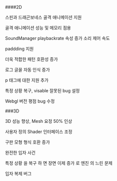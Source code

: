 ####2D

스핀과 드래곤보네스 골격 애니메이션 지원

골격 애니메이션 성능 및 메모리 점용

SoundManager playbackrate 속성 증가 소리 제어 속도

paddding 지원

더욱 적합한 패턴 호환성 증가

로그 글꼴 자동 인식 증가

p 태그에 대한 지원 추가

특정 상황 복구, visable 잘못된 bug 설정

Webgl 버전 평점 bug 수정

###3D

3D 성능 향상, Mesh 요정 50% 인상

사용자 정의 Shader 인터페이스 조정

구판 모형 형식 호환 증가

완전한 입자 사건

특정 상황 을 복구 하 면 장면 이제 증가 로 엔진 의 느린 문제

입자 복제 버그